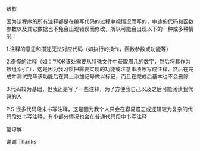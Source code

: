 致歉

因为该程序的所有注释都是在编写代码的过程中视情况而写的，中途的代码和函数参数以及其它数据也不免会出现错误而修改，所以可能会出现以下的一种或多种情况：

1.注释的意思和描述无法对应代码（如执行的操作，函数参数或功能等）

2.奇怪的注释（如：“//OK该处需要从特殊文件中获取周几的数字，然后将其作为数组索引”），这是因为我习惯把需要实现的功能或注意事项等写成注释，然后在完成并测试完毕该功能后在其上添加记号做以标记，而且在完成后基本也不会删除

3.代码较为基础，但我还是写了一些注释，为了方便我自己以及之后可能阅读我代码的人

P.S.很多代码段未书写注释，这是因为我个人只会在容易遗忘或逻辑较为复杂的代码段处书写注释，有小部分情况也会在普通代码段中书写注释

望谅解

谢谢 Thanks
